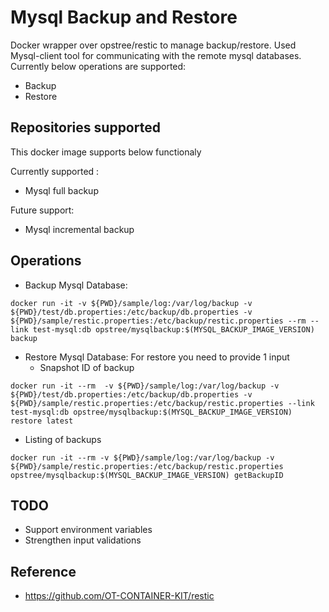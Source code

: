 # Mysql Backup and Restore

Docker wrapper over opstree/restic to manage backup/restore. Used Mysql-client tool for communicating with the remote mysql databases.
Currently below operations are supported:
* Backup
* Restore

## Repositories supported
This docker image supports below functionaly

Currently supported :
* Mysql full backup

Future support:
* Mysql incremental backup

## Operations

* Backup Mysql Database:
```
docker run -it -v ${PWD}/sample/log:/var/log/backup -v ${PWD}/test/db.properties:/etc/backup/db.properties -v ${PWD}/sample/restic.properties:/etc/backup/restic.properties --rm --link test-mysql:db opstree/mysqlbackup:$(MYSQL_BACKUP_IMAGE_VERSION) backup
```

* Restore Mysql Database:
For restore you need to provide 1 input
  * Snapshot ID of backup

```
docker run -it --rm  -v ${PWD}/sample/log:/var/log/backup -v ${PWD}/test/db.properties:/etc/backup/db.properties -v ${PWD}/sample/restic.properties:/etc/backup/restic.properties --link test-mysql:db opstree/mysqlbackup:$(MYSQL_BACKUP_IMAGE_VERSION) restore latest
```
* Listing of backups
```
docker run -it --rm -v ${PWD}/sample/log:/var/log/backup -v ${PWD}/sample/restic.properties:/etc/backup/restic.properties opstree/mysqlbackup:$(MYSQL_BACKUP_IMAGE_VERSION) getBackupID
```  
## TODO
* Support environment variables
* Strengthen input validations

## Reference
* https://github.com/OT-CONTAINER-KIT/restic
